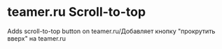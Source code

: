 # teamer.ru Scroll-to-top
Adds scroll-to-top button on teamer.ru/Добавляет кнопку "прокрутить вверх" на teamer.ru

